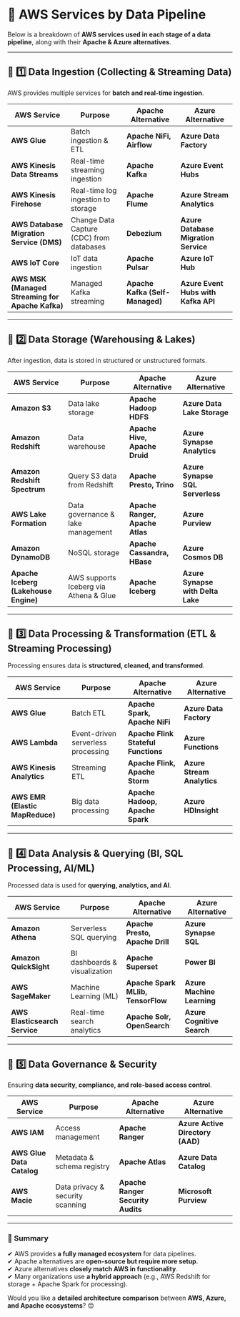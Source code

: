 # **🧺 AWS Services by Data Pipeline**

Below is a breakdown of **AWS services used in each stage of a data pipeline**, along with their **Apache & Azure alternatives**.

---

## **📌 1️⃣ Data Ingestion (Collecting & Streaming Data)**

AWS provides multiple services for **batch and real-time ingestion**.

| **AWS Service**                                  | **Purpose**                              | **Apache Alternative**          | **Azure Alternative**                |
| ------------------------------------------------ | ---------------------------------------- | ------------------------------- | ------------------------------------ |
| **AWS Glue**                                     | Batch ingestion & ETL                    | **Apache NiFi, Airflow**        | **Azure Data Factory**               |
| **AWS Kinesis Data Streams**                     | Real-time streaming ingestion            | **Apache Kafka**                | **Azure Event Hubs**                 |
| **AWS Kinesis Firehose**                         | Real-time log ingestion to storage       | **Apache Flume**                | **Azure Stream Analytics**           |
| **AWS Database Migration Service (DMS)**         | Change Data Capture (CDC) from databases | **Debezium**                    | **Azure Database Migration Service** |
| **AWS IoT Core**                                 | IoT data ingestion                       | **Apache Pulsar**               | **Azure IoT Hub**                    |
| **AWS MSK (Managed Streaming for Apache Kafka)** | Managed Kafka streaming                  | **Apache Kafka (Self-Managed)** | **Azure Event Hubs with Kafka API**  |

---

## **📌 2️⃣ Data Storage (Warehousing & Lakes)**

After ingestion, data is stored in structured or unstructured formats.

| **AWS Service**                       | **Purpose**                            | **Apache Alternative**          | **Azure Alternative**             |
| ------------------------------------- | -------------------------------------- | ------------------------------- | --------------------------------- |
| **Amazon S3**                         | Data lake storage                      | **Apache Hadoop HDFS**          | **Azure Data Lake Storage**       |
| **Amazon Redshift**                   | Data warehouse                         | **Apache Hive, Apache Druid**   | **Azure Synapse Analytics**       |
| **Amazon Redshift Spectrum**          | Query S3 data from Redshift            | **Apache Presto, Trino**        | **Azure Synapse SQL Serverless**  |
| **AWS Lake Formation**                | Data governance & lake management      | **Apache Ranger, Apache Atlas** | **Azure Purview**                 |
| **Amazon DynamoDB**                   | NoSQL storage                          | **Apache Cassandra, HBase**     | **Azure Cosmos DB**               |
| **Apache Iceberg (Lakehouse Engine)** | AWS supports Iceberg via Athena & Glue | **Apache Iceberg**              | **Azure Synapse with Delta Lake** |

---

## **📌 3️⃣ Data Processing & Transformation (ETL & Streaming Processing)**

Processing ensures data is **structured, cleaned, and transformed**.

| **AWS Service**                 | **Purpose**                        | **Apache Alternative**              | **Azure Alternative**      |
| ------------------------------- | ---------------------------------- | ----------------------------------- | -------------------------- |
| **AWS Glue**                    | Batch ETL                          | **Apache Spark, Apache NiFi**       | **Azure Data Factory**     |
| **AWS Lambda**                  | Event-driven serverless processing | **Apache Flink Stateful Functions** | **Azure Functions**        |
| **AWS Kinesis Analytics**       | Streaming ETL                      | **Apache Flink, Apache Storm**      | **Azure Stream Analytics** |
| **AWS EMR (Elastic MapReduce)** | Big data processing                | **Apache Hadoop, Apache Spark**     | **Azure HDInsight**        |

---

## **📌 4️⃣ Data Analysis & Querying (BI, SQL Processing, AI/ML)**

Processed data is used for **querying, analytics, and AI**.

| **AWS Service**               | **Purpose**                   | **Apache Alternative**             | **Azure Alternative**      |
| ----------------------------- | ----------------------------- | ---------------------------------- | -------------------------- |
| **Amazon Athena**             | Serverless SQL querying       | **Apache Presto, Apache Drill**    | **Azure Synapse SQL**      |
| **Amazon QuickSight**         | BI dashboards & visualization | **Apache Superset**                | **Power BI**               |
| **AWS SageMaker**             | Machine Learning (ML)         | **Apache Spark MLlib, TensorFlow** | **Azure Machine Learning** |
| **AWS Elasticsearch Service** | Real-time search analytics    | **Apache Solr, OpenSearch**        | **Azure Cognitive Search** |

---

## **📌 5️⃣ Data Governance & Security**

Ensuring **data security, compliance, and role-based access control**.

| **AWS Service**           | **Purpose**                      | **Apache Alternative**            | **Azure Alternative**            |
| ------------------------- | -------------------------------- | --------------------------------- | -------------------------------- |
| **AWS IAM**               | Access management                | **Apache Ranger**                 | **Azure Active Directory (AAD)** |
| **AWS Glue Data Catalog** | Metadata & schema registry       | **Apache Atlas**                  | **Azure Data Catalog**           |
| **AWS Macie**             | Data privacy & security scanning | **Apache Ranger Security Audits** | **Microsoft Purview**            |

---

### **🚀 Summary**

✔ AWS provides **a fully managed ecosystem** for data pipelines.  
✔ Apache alternatives are **open-source but require more setup**.  
✔ Azure alternatives **closely match AWS in functionality**.  
✔ Many organizations use **a hybrid approach** (e.g., AWS Redshift for storage + Apache Spark for processing).

Would you like a **detailed architecture comparison** between **AWS, Azure, and Apache ecosystems**? 😊
